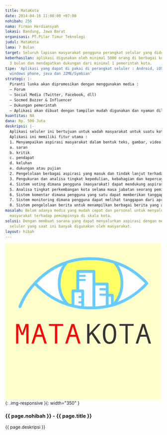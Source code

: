 ```yaml
---
title: MataKota
date: 2014-04-16 11:08:00 +07:00
nohibah: 256
nama: Firman Herdiansyah
lokasi: Bandung, Jawa Barat
organisasi: PT.Pilar Timur Teknologi
judul: MataKota
lama: 7 Bulan
target: Seluruh lapisan masyarakat pengguna perangkat selular yang didukung oleh aplikasi
keberhasilan: aplikasi digunakan oleh minimal 5000 orang di berbagai kota dalam waktu
  3 bulan dan mendapatkan dukungan dari minimal 1 pemerintah kota.
tipe: 'Aplikasi yang dapat di pakai di perangkat seluler : Android, iOS, blackberry,
  windows phone, java dan J2ME/Symbian'
strategi: |-
  Piranti lunka akan dipromosikan dengan menggunakan media :
  – Forum
  – Social Media (Twitter, Facebook, dll)
  – Socmed Buzzer & Influencer
  – Dukungan pemerintah
  – Aplikasi akan dibuat dengan tampilan mudah digunakan dan nyaman dilihat.
kuantitas: NA
dana: Rp. 500 Juta
deskripsi: |-
  Aplikasi seluler ini bertujuan untuk wadah masyarakat untuk suatu kota untuk memberikan aspirasi secara personal dan langsung serta wadah mengelola berbagai aspirasi masyarakat yang akan ditujukan bagi pemimpin kotanya.
  Aplikasi ini memiliki fitur utama :
  1. Menyampaikan aspirasi masyarakat dalam bentuk teks, gambar, video dan posisi (dalam bentuk peta) yang ditujukan kepada pemimpin kota dalam bentuk:
  a. saran
  b. kritik
  c. pendapat
  d. keluhan
  e. dukungan atau pujian
  2. Pengelolaan berbagai aspirasi yang masuk dan tindak lanjut terhadap aspirasi tersebut. Tindak lanjut bisa berupa komentar, ucapan terima kasih, penolakan, dan lain-lain dalam format teks,gambar atau video
  3. Pengukuran dan analisa tingkat kepedulian, kebahagian dan kepercayaan masyarakat pada kota nya.
  4. Sistem voting dimana pengguna (masyarakat) dapat mendukung aspirasi yang telah disampaikan oleh pengguna lainnya, sehingga diharapkan apresiasi baik yang banyak didukung dapat mendapat sorotan yang lebih besar untuk dapat ditindak lanjuti lebih cepat oleh pemimpin kota.
  5. Analisa tingkat perkembangan kota selama masa jabatan seorang pemimpin kota.
  6. Sistem komentar dimana pengguna yang satu dapat memberikan tanggapan terhadap aspirasi yang disampaikan pengguna lainnya.
  7. Sistem monitoring dimana pengguna dapat melihat tanggapan dari apresiasi yang telah disampaikan(apakah diterima, ditolak, atau belum ditanggapi)
  8. Sistem pengelolaan berita untuk menampilkan berbagai berita yang ada disuatu kota
masalah: Belum adanya media yang mudah cepat dan personal untuk menyalurkan aspirasi
  masyarakat terhadap pemimpinnya di skala kota.
solusi: Dengan membuat sarana yang dapat menyalurkan aspirasi dengan menggunakan teknologi
  seluler yang saat ini banyak digunakan oleh masyarakat.
layout: hibah
---
```


![256](/static/img/hibahcms/256.png){: .img-responsive }{: width="350" }

### {{ page.nohibah }} - {{ page.title }}

{{ page.deskripsi }}
